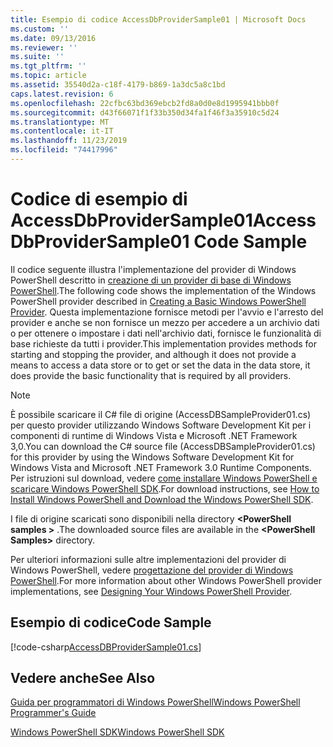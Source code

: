 ```yaml
---
title: Esempio di codice AccessDbProviderSample01 | Microsoft Docs
ms.custom: ''
ms.date: 09/13/2016
ms.reviewer: ''
ms.suite: ''
ms.tgt_pltfrm: ''
ms.topic: article
ms.assetid: 35540d2a-c18f-4179-b869-1a3dc5a8c1bd
caps.latest.revision: 6
ms.openlocfilehash: 22cfbc63bd369ebcb2fd8a0d0e8d1995941bbb0f
ms.sourcegitcommit: d43f66071f1f33b350d34fa1f46f3a35910c5d24
ms.translationtype: MT
ms.contentlocale: it-IT
ms.lasthandoff: 11/23/2019
ms.locfileid: "74417996"
---
```

# <a name="accessdbprovidersample01-code-sample"></a><span data-ttu-id="7f5d5-102">Codice di esempio di AccessDbProviderSample01</span><span class="sxs-lookup"><span data-stu-id="7f5d5-102">AccessDbProviderSample01 Code Sample</span></span>

<span data-ttu-id="7f5d5-103">Il codice seguente illustra l'implementazione del provider di Windows PowerShell descritto in [creazione di un provider di base di Windows PowerShell](./creating-a-basic-windows-powershell-provider.md).</span><span class="sxs-lookup"><span data-stu-id="7f5d5-103">The following code shows the implementation of the Windows PowerShell provider described in [Creating a Basic Windows PowerShell Provider](./creating-a-basic-windows-powershell-provider.md).</span></span> <span data-ttu-id="7f5d5-104">Questa implementazione fornisce metodi per l'avvio e l'arresto del provider e anche se non fornisce un mezzo per accedere a un archivio dati o per ottenere o impostare i dati nell'archivio dati, fornisce le funzionalità di base richieste da tutti i provider.</span><span class="sxs-lookup"><span data-stu-id="7f5d5-104">This implementation provides methods for starting and stopping the provider, and although it does not provide a means to access a data store or to get or set the data in the data store, it does provide the basic functionality that is required by all providers.</span></span>

> [!NOTE]
> <span data-ttu-id="7f5d5-105">È possibile scaricare il C# file di origine (AccessDBSampleProvider01.cs) per questo provider utilizzando Windows Software Development Kit per i componenti di runtime di Windows Vista e Microsoft .NET Framework 3,0.</span><span class="sxs-lookup"><span data-stu-id="7f5d5-105">You can download the C# source file (AccessDBSampleProvider01.cs) for this provider by using the Windows Software Development Kit for Windows Vista and Microsoft .NET Framework 3.0 Runtime Components.</span></span> <span data-ttu-id="7f5d5-106">Per istruzioni sul download, vedere [come installare Windows PowerShell e scaricare Windows PowerShell SDK](/powershell/scripting/developer/installing-the-windows-powershell-sdk).</span><span class="sxs-lookup"><span data-stu-id="7f5d5-106">For download instructions, see [How to Install Windows PowerShell and Download the Windows PowerShell SDK](/powershell/scripting/developer/installing-the-windows-powershell-sdk).</span></span>
>
> <span data-ttu-id="7f5d5-107">I file di origine scaricati sono disponibili nella directory **\<PowerShell samples >** .</span><span class="sxs-lookup"><span data-stu-id="7f5d5-107">The downloaded source files are available in the **\<PowerShell Samples>** directory.</span></span>
>
> <span data-ttu-id="7f5d5-108">Per ulteriori informazioni sulle altre implementazioni del provider di Windows PowerShell, vedere [progettazione del provider di Windows PowerShell](./designing-your-windows-powershell-provider.md).</span><span class="sxs-lookup"><span data-stu-id="7f5d5-108">For more information about other Windows PowerShell provider implementations, see [Designing Your Windows PowerShell Provider](./designing-your-windows-powershell-provider.md).</span></span>

## <a name="code-sample"></a><span data-ttu-id="7f5d5-109">Esempio di codice</span><span class="sxs-lookup"><span data-stu-id="7f5d5-109">Code Sample</span></span>

[!code-csharp[AccessDBProviderSample01.cs](../../../../powershell-sdk-samples/SDK-2.0/csharp/AccessDBProviderSample01/AccessDBProviderSample01.cs#L11-L30 "AccessDBProviderSample01.cs")]

## <a name="see-also"></a><span data-ttu-id="7f5d5-110">Vedere anche</span><span class="sxs-lookup"><span data-stu-id="7f5d5-110">See Also</span></span>

[<span data-ttu-id="7f5d5-111">Guida per programmatori di Windows PowerShell</span><span class="sxs-lookup"><span data-stu-id="7f5d5-111">Windows PowerShell Programmer's Guide</span></span>](./windows-powershell-programmer-s-guide.md)

[<span data-ttu-id="7f5d5-112">Windows PowerShell SDK</span><span class="sxs-lookup"><span data-stu-id="7f5d5-112">Windows PowerShell SDK</span></span>](../windows-powershell-reference.md)
